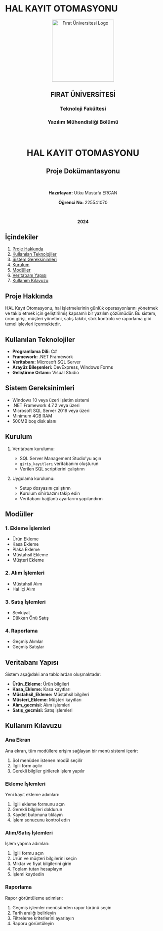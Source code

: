 # HAL KAYIT OTOMASYONU

<div align="center">
    <img src="docs/firat_logo.png" alt="Fırat Üniversitesi Logo" width="200"/>
    <h2>FIRAT ÜNİVERSİTESİ</h2>
    <h3>Teknoloji Fakültesi</h3>
    <h3>Yazılım Mühendisliği Bölümü</h3>
    <br/>
    <h1>HAL KAYIT OTOMASYONU</h1>
    <h2>Proje Dokümantasyonu</h2>
    <br/>
    <p><strong>Hazırlayan:</strong> Utku Mustafa ERCAN</p>
    <p><strong>Öğrenci No:</strong> 225541070</p>
    <br/>
    <p><strong>2024</strong></p>
</div>

## İçindekiler

1. [Proje Hakkında](#proje-hakkında)
2. [Kullanılan Teknolojiler](#kullanılan-teknolojiler)
3. [Sistem Gereksinimleri](#sistem-gereksinimleri)
4. [Kurulum](#kurulum)
5. [Modüller](#modüller)
6. [Veritabanı Yapısı](#veritabanı-yapısı)
7. [Kullanım Kılavuzu](#kullanım-kılavuzu)

## Proje Hakkında

HAL Kayıt Otomasyonu, hal işletmelerinin günlük operasyonlarını yönetmek ve takip etmek için geliştirilmiş kapsamlı bir yazılım çözümüdür. Bu sistem, ürün girişi, müşteri yönetimi, satış takibi, stok kontrolü ve raporlama gibi temel işlevleri içermektedir.

## Kullanılan Teknolojiler

- **Programlama Dili:** C#
- **Framework:** .NET Framework
- **Veritabanı:** Microsoft SQL Server
- **Arayüz Bileşenleri:** DevExpress, Windows Forms
- **Geliştirme Ortamı:** Visual Studio

## Sistem Gereksinimleri

- Windows 10 veya üzeri işletim sistemi
- .NET Framework 4.7.2 veya üzeri
- Microsoft SQL Server 2019 veya üzeri
- Minimum 4GB RAM
- 500MB boş disk alanı

## Kurulum

1. Veritabanı kurulumu:
   - SQL Server Management Studio'yu açın
   - `giriş_kayıtları` veritabanını oluşturun
   - Verilen SQL scriptlerini çalıştırın

2. Uygulama kurulumu:
   - Setup dosyasını çalıştırın
   - Kurulum sihirbazını takip edin
   - Veritabanı bağlantı ayarlarını yapılandırın

## Modüller

### 1. Ekleme İşlemleri
- Ürün Ekleme
- Kasa Ekleme
- Plaka Ekleme
- Müstahsil Ekleme
- Müşteri Ekleme

### 2. Alım İşlemleri
- Müstahsil Alım
- Hal İçi Alım

### 3. Satış İşlemleri
- Sevkiyat
- Dükkan Önü Satış

### 4. Raporlama
- Geçmiş Alımlar
- Geçmiş Satışlar

## Veritabanı Yapısı

Sistem aşağıdaki ana tablolardan oluşmaktadır:

- **Ürün_Ekleme:** Ürün bilgileri
- **Kasa_Ekleme:** Kasa kayıtları
- **Müstahsil_Ekleme:** Müstahsil bilgileri
- **Müsteri_Ekleme:** Müşteri kayıtları
- **Alım_gecmisi:** Alım işlemleri
- **Satış_gecmisi:** Satış işlemleri

## Kullanım Kılavuzu

### Ana Ekran

Ana ekran, tüm modüllere erişim sağlayan bir menü sistemi içerir:

1. Sol menüden istenen modül seçilir
2. İlgili form açılır
3. Gerekli bilgiler girilerek işlem yapılır

### Ekleme İşlemleri

Yeni kayıt ekleme adımları:

1. İlgili ekleme formunu açın
2. Gerekli bilgileri doldurun
3. Kaydet butonuna tıklayın
4. İşlem sonucunu kontrol edin

### Alım/Satış İşlemleri

İşlem yapma adımları:

1. İlgili formu açın
2. Ürün ve müşteri bilgilerini seçin
3. Miktar ve fiyat bilgilerini girin
4. Toplam tutarı hesaplayın
5. İşlemi kaydedin

### Raporlama

Rapor görüntüleme adımları:

1. Geçmiş işlemler menüsünden rapor türünü seçin
2. Tarih aralığı belirleyin
3. Filtreleme kriterlerini ayarlayın
4. Raporu görüntüleyin